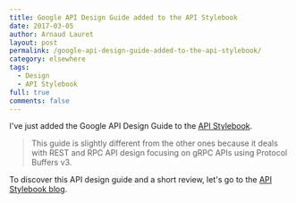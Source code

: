 ```yaml
---
title: Google API Design Guide added to the API Stylebook
date: 2017-03-05
author: Arnaud Lauret
layout: post
permalink: /google-api-design-guide-added-to-the-api-stylebook/
category: elsewhere
tags:
  - Design
  - API Stylebook
full: true
comments: false
---
```

I've just added the Google API Design Guide to the [API Stylebook](http://apistylebook.com/blog/google-api-design-guide-added-on-the-api-stylebook). 

> This guide is slightly different from the other ones because it deals with REST and RPC API design focusing on gRPC APIs using Protocol Buffers v3.

To discover this API design guide and a short review, let's go to the [API Stylebook blog](http://apistylebook.com/blog/google-api-design-guide-added-on-the-api-stylebook).
